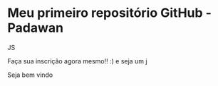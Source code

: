# Meu primeiro repositório GitHub - Padawan
JS 

Faça sua inscrição agora mesmo!! :) e seja um j

Seja bem vindo
